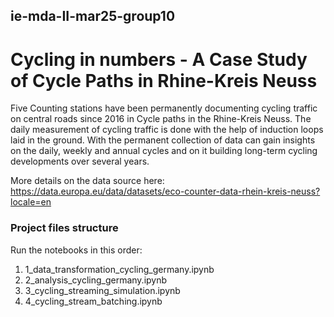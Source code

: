 ## ie-mda-II-mar25-group10

# Cycling in numbers - A Case Study of Cycle Paths in Rhine-Kreis Neuss


Five Counting stations have been permanently documenting cycling traffic on central roads since 2016 in Cycle paths in the Rhine-Kreis Neuss. The daily measurement of cycling traffic is done with the help of induction loops laid in the ground. With the permanent collection of data can gain insights on the daily, weekly and annual cycles and on it building long-term cycling developments over several years.

More details on the data source here: https://data.europa.eu/data/datasets/eco-counter-data-rhein-kreis-neuss?locale=en


### Project files structure

Run the notebooks in this order:

1.   1_data_transformation_cycling_germany.ipynb
2.   2_analysis_cycling_germany.ipynb
3.   3_cycling_streaming_simulation.ipynb
4.   4_cycling_stream_batching.ipynb

